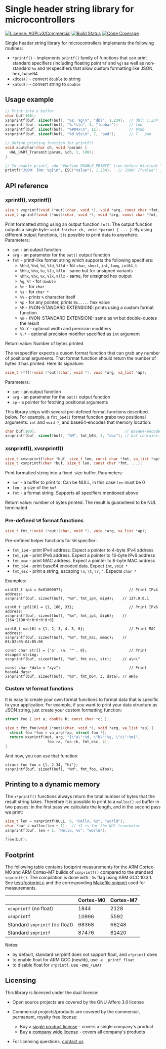 # Single header string library for microcontrollers

[![License: AGPLv3/Commercial](https://img.shields.io/badge/License-AGPLv3%20or%20Commercial-green.svg)](https://www.gnu.org/licenses/agpl-3.0)
[![Build Status](https://github.com/cesanta/str/workflows/test/badge.svg)](https://github.com/cesanta/str/actions)
[![Code Coverage](https://codecov.io/gh/cesanta/str/branch/main/graph/badge.svg?token=B5LH9CRPQT)](https://codecov.io/gh/cesanta/str)

Single header string library for microcontrollers implements the
following routines:

- `*printf()` - implements `printf()` family of functions that can print
  standard specifiers (including floating point `%f` and `%g`) as well as
  non-standard `%m` and `%M` specifiers that allow custom formatting like JSON,
  hex, base64
- `xdtoa()` - convert `double` to string
- `xatod()` - convert string to `double`

## Usage example

```c
// Print into a buffer
char buf[100];
xsnprintf(buf, sizeof(buf), "%s: %g\n", "dbl", 1.234);  // dbl: 1.234
xsnprintf(buf, sizeof(buf), "%.*s\n", 3, "foobar");     // foo
xsnprintf(buf, sizeof(buf), "%#04x\n", 11);             // 0x0b
xsnprintf(buf, sizeof(buf), "%d %5s\n", 7, "pad");      // 7   pad

// Define printing function for printf()
void xputchar(char ch, void *param) {
  HAL_UART_Transmit(param, &ch, 1, 100);
}

// To enable printf, add "#define ENABLE_PRINTF" line before #include "str.h"
printf("JSON: {%m: %g}\n", ESC("value"), 1.234);   // JSON: {"value": 1.234}
```

## API reference

### xprintf(), vxprintf()
```c
size_t vxprintf(void (*out)(char, void *), void *arg, const char *fmt, va_list *);
size_t xprintf(void (*out)(char, void *), void *arg, const char *fmt, ...);
```

Print formatted string using an output function `fn()`. The output function
outputs a single byte: `void fn(char ch, void *param) { ... }`. By using
different output functions, it is possible to print data to anywhere.
Parameters:
- `out` - an output function
- `arg` - an parameter for the `out()` output function
- `fmt` - printf-like format string which supports the following specifiers:
  - `%hhd`, `%hd`, `%d`, `%ld`, `%lld` - for `char`, `short`, `int`, `long`, `int64_t`
  - `%hhu`, `%hu`, `%u`, `%lu`, `%llu` - same but for unsigned variants
  - `%hhx`, `%hx`, `%x`, `%lx`, `%llx` - same, for unsigned hex output
  - `%g`, `%f` - for `double`
  - `%c` - for `char`
  - `%s` - for `char *`
  - `%%` - prints `%` character itself
  - `%p` - for any pointer, prints `0x.....` hex value
  - `%M` - (NON-STANDARD EXTENSION): prints using a custom format function
  - `%m` - (NON-STANDARD EXTENSION): same as `%M` but double-quotes the result
  - `%X.Y` - optional width and precision modifiers
  - `%.*` - optional precision modifier specified as `int` argument

Return value: Number of bytes printed

The `%M` specifier expects a cusom format function that can grab any number of
positional arguments. That format function should return the number of bytes
it has printed. Here its signature:

```c
size_t (*ff)(void (*out)(char, void *), void *arg, va_list *ap);
```
Parameters:
- `out` - an output function
- `arg` - an parameter for the `out()` output function
- `ap` - a pointer for fetching positional arguments

This library ships with several pre-defined format functions described below.
For example, a `fmt_b64()` format function grabs two positional arguments:
`int` and `void *`, and base64-encodes that memory location:

```c
char buf[100];                                        // Base64-encode "abc"
xsnprintf(buf, sizeof(buf), "%M", fmt_b64, 3, "abc"); // buf contains: YWJj
```

### xsnprintf(), xvsnprintf()
```c
size_t xvsnprintf(char *buf, size_t len, const char *fmt, va_list *ap);
size_t xsnprintf(char *buf, size_t len, const char *fmt, ...);
```

Print formatted string into a fixed-size buffer. Parameters:
- `buf` - a buffer to print to. Can be NULL, in this case `len` must be 0
- `len` - a size of the `buf`
- `fmt` - a format string. Supports all specifiers mentioned above

Return value: number of bytes printed. The result is guaranteed to be NUL
terminated.

### Pre-defined `%M` format functions

```c
size_t fmt_*(void (*out)(char, void *), void *arg, va_list *ap);
```

Pre-defined helper functions for `%M` specifier:
- `fmt_ip4` - print IPv4 address. Expect a pointer to 4-byte IPv4 address
- `fmt_ip6` - print IPv6 address. Expect a pointer to 16-byte IPv6 address
- `fmt_mac` - print MAC address. Expect a pointer to 6-byte MAC address
- `fmt_b64` - print base64 encoded data. Expect `int`, `void *`
- `fmt_esc` - print a string, escaping `\n`, `\t`, `\r`, `"`. Espects `char *`

Examples:

```
uint32_t ip4 = 0x0100007f;                              // Print IPv4 address:
xsnprintf(buf, sizeof(buf), "%m", fmt_ip4, &ip4);    // 127.0.0.1

uint8_t ip6[16] = {1, 100, 33};                         // Print IPv6 address:
xsnprintf(buf, sizeof(buf), "%m", fmt_ip4, &ip6);    // [164:2100:0:0:0:0:0:0]

uint8_t mac[6] = {1, 2, 3, 4, 5, 6};                    // Print MAC address:
xsnprintf(buf, sizeof(buf), "%m", fmt_mac, &mac);    // 01:02:03:04:05:06

const char str[] = {'a', \n, '"', 0};                   // Print escaped string:
xsnprintf(buf, sizeof(buf), "%m", fmt_esc, str);     // a\n\"

const char *data = "xyz";                               // Print base64 data:
xsnprintf(buf, sizeof(buf), "%m", fmt_b64, 3, data); // eHl6
```

### Custom `%M` format functions

It is easy to create your own format functions to format data that is
specific to your application. For example, if you want to print your
data structure as JSON string, just create your custom formatting function:

```c
struct foo { int a; double b; const char *c; };

size_t fmt_foo(void (*out)(char, void *), void *arg, va_list *ap) {
  struct foo *foo = va_arg(*ap, struct foo *);
  return xxprintf(out, arg, "{\"a\":%d, \"b\":%g, \"c\":%m}",
                   foo->a, foo->b, fmt_esc, c);
}
```

And now, you can use that function:

```
struct foo foo = {1, 2.34, "hi"};
xsnprintf(buf, sizeof(buf), "%M", fmt_foo, &foo);
```

## Printing to a dynamic memory

The `x*printf()` functions always return the total number of bytes that the
result string takes. Therefore it is possible to print to a `malloc()-ed`
buffer in two passes: in the first pass we calculate the length, and in the
second pass we print:

```c
size_t len = xsnprintf(NULL, 0, "Hello, %s", "world");
char *buf = malloc(len + 1);  // +1 is for the NUL terminator
xsnprintf(buf, len + 1, "Hello, %s", "world");
...
free(buf);
```

## Footprint

The following table contains footprint measurements for the ARM Cortex-M0 and
ARM Cortex-M7 builds of `xsnprintf()` compared to the standard `snprintf()`.
The compilation is done with `-Os` flag using ARM GCC 10.3.1.  See
[test/footprint.c](test/footprint.c) and the corresponding
[Makefile snippet](https://github.com/cesanta/str/blob/1f26b01c6277be329b264caa4597c6ad655ff135/test/Makefile#L47-L63)
used for measurements.

|                            | Cortex-M0 | Cortex-M7 |
| -------------------------- | --------- | --------- |
| `xsnprintf` (no float)    | 1844      | 2128      |
| `xsnprintf`               | 10996     | 5592      |
| Standard `snprintf`  (no float)  | 68368     | 68248     |
| Standard `snprintf`        | 87476     | 81420     |

Notes:
- by default, standard snrpintf does not support float, and `x*printf` does 
- to enable float for ARM GCC (newlib), use `-u _printf_float`
- to disable float for `x*printf`, use `-DNO_FLOAT`

## Licensing

This library is licensed under the dual license:
- Open source projects are covered by the GNU Affero 3.0 license
- Commercial projects/products are covered by the commercial,
  permanent, royalty free license:
  - Buy a [single product license](https://buy.stripe.com/9AQaHI1Uud1U4msaEG) - covers a single company's product
  - Buy a [company wide license](https://buy.stripe.com/3csaHIar09PI4ms8wx) - covers all company's products

- For licensing questions, [contact us](https://mongoose.ws/contact/)
